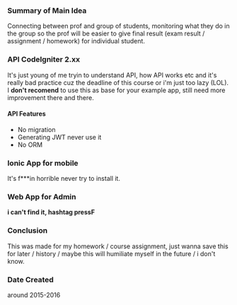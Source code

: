 ### Summary of Main Idea
Connecting between prof and group of students, monitoring what they do in the group so the prof will be easier to give final result (exam result / assignment / homework) for individual student.

### API CodeIgniter 2.xx
It's just young of me tryin to understand API, how API works etc and it's really bad practice cuz the deadline of this course or i'm just too lazy (LOL).
I **don't recomend** to use this as base for your example app, still need more improvement there and there.

#### API Features
* No migration
* Generating JWT never use it
* No ORM

### Ionic App for mobile
It's f***in horrible never try to install it.
 
### Web App for Admin
**i can't find it, hashtag pressF**

### Conclusion
This was made for my homework / course assignment, just wanna save this for later / history / maybe this will humiliate myself in the future / i don't know.

### Date Created
around 2015-2016